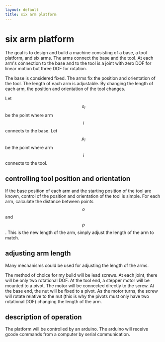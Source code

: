 ```yaml
---
layout: default
title: six arm platform
---
```

# six arm platform

The goal is to design and build a machine consisting of a base, a tool platform, and six arms.
The arms connect the base and the tool.
At each arm's connection to the base and to the tool is a joint with zero DOF for linear 
motion but three DOF for rotation.

The base is considered fixed.
The arms fix the position and orientation of the tool.
The length of each arm is adjustable.
By changing the length of each arm, the position and orientation of the tool changes.

Let $$o_i$$ be the point where arm $$i$$ connects to the base.
Let $$p_i$$ be the point where arm $$i$$ connects to the tool.

## controlling tool position and orientation

If the base position of each arm and the starting position of the tool are known, control
of the position and orientation of the tool is simple.
For each arm, calculate the distance between points $$o$$ and $$p$$.
This is the new length of the arm, simply adjust the length of the arm to match.

## adjusting arm length

Many mechanisms could be used for adjusting the length of the arms.

The method of choice for my build will be lead screws.
At each joint, there will be only two rotational DOF.
At the tool end, a stepper motor will be mounted to a pivot.
The motor will be connected directly to the screw.
At the base end, the nut will be fixed to a pivot.
As the motor turns, the screw will rotate relative to the nut (this is why the pivots must only have
two rotational DOF) changing the length of the arm.

## description of operation

The platform will be controlled by an arduino. The arduino will receive gcode commands from a computer by serial communication.



